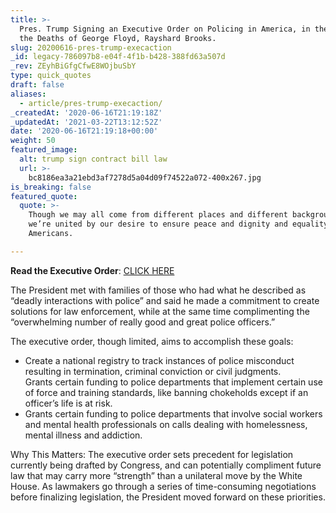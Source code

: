 ```yaml
---
title: >-
  Pres. Trump Signing an Executive Order on Policing in America, in the Wake of
  the Deaths of George Floyd, Rayshard Brooks.
slug: 20200616-pres-trump-execaction
_id: legacy-786097b8-e04f-4f1b-b428-388fd63a507d
_rev: ZEyhBiGfgCfwE8WOjbuSbY
type: quick_quotes
draft: false
aliases:
  - article/pres-trump-execaction/
_createdAt: '2020-06-16T21:19:18Z'
_updatedAt: '2021-03-22T13:12:52Z'
date: '2020-06-16T21:19:18+00:00'
weight: 50
featured_image:
  alt: trump sign contract bill law
  url: >-
    bc8186ea3a21ebd3af7278d5a04d09f74522a072-400x267.jpg
is_breaking: false
featured_quote:
  quote: >-
    Though we may all come from different places and different backgrounds,
    we’re united by our desire to ensure peace and dignity and equality for all
    Americans.

---
```

**Read the Executive Order**: [CLICK HERE](https://www.whitehouse.gov/presidential-actions/executive-order-safe-policing-safe-communities/)

The President met with families of those who had what he described as “deadly interactions with police” and said he made a commitment to create solutions for law enforcement, while at the same time complimenting the “overwhelming number of really good and great police officers.”

The executive order, though limited, aims to accomplish these goals:

* Create a national registry to track instances of police misconduct resulting in termination, criminal conviction or civil judgments.  
Grants certain funding to police departments that implement certain use of force and training standards, like banning chokeholds except if an officer’s life is at risk.
* Grants certain funding to police departments that involve social workers and mental health professionals on calls dealing with homelessness, mental illness and addiction.

Why This Matters: The executive order sets precedent for legislation currently being drafted by Congress, and can potentially compliment future law that may carry more “strength” than a unilateral move by the White House. As lawmakers go through a series of time-consuming negotiations before finalizing legislation, the President moved forward on these priorities.